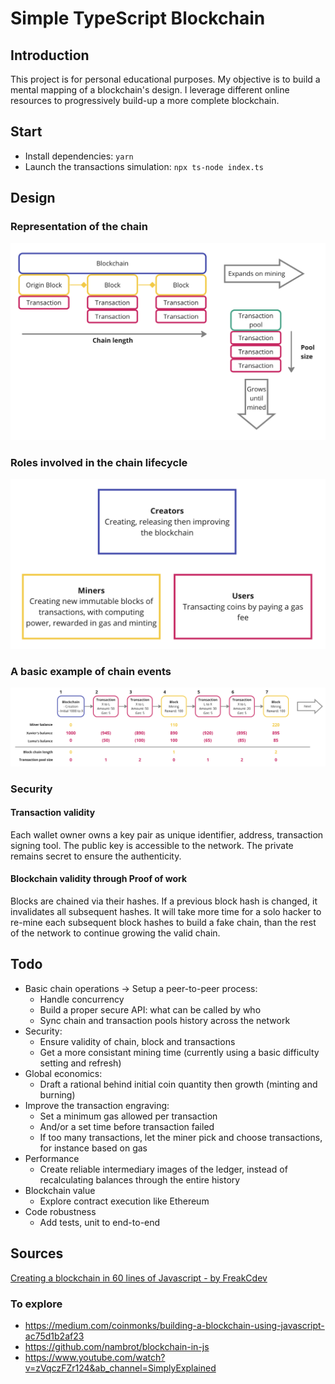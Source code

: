 # Simple TypeScript Blockchain

## Introduction

This project is for personal educational purposes. My objective is to build a mental mapping of a blockchain's design.
I leverage different online resources to progressively build-up a more complete blockchain.

## Start

-   Install dependencies: `yarn`
-   Launch the transactions simulation: `npx ts-node index.ts`

## Design

### Representation of the chain

![](documentation/chain-representation.png)

### Roles involved in the chain lifecycle

![](documentation/roles.png)

### A basic example of chain events

![](documentation/examples-of-events.png)

### Security

#### Transaction validity

Each wallet owner owns a key pair as unique identifier, address, transaction signing tool. The public key is accessible to the network. The private remains secret to ensure the authenticity.

#### Blockchain validity through Proof of work

Blocks are chained via their hashes. If a previous block hash is changed, it invalidates all subsequent hashes. It will take more time for a solo hacker to re-mine each subsequent block hashes to build a fake chain, than the rest of the network to continue growing the valid chain.

## Todo

-   Basic chain operations -> Setup a peer-to-peer process:
    -   Handle concurrency
    -   Build a proper secure API: what can be called by who
    -   Sync chain and transaction pools history across the network
-   Security:
    -   Ensure validity of chain, block and transactions
    -   Get a more consistant mining time (currently using a basic difficulty setting and refresh)
-   Global economics:
    -   Draft a rational behind initial coin quantity then growth (minting and burning)
-   Improve the transaction engraving:
    -   Set a minimum gas allowed per transaction
    -   And/or a set time before transaction failed
    -   If too many transactions, let the miner pick and choose transactions, for instance based on gas
-   Performance
    -   Create reliable intermediary images of the ledger, instead of recalculating balances through the entire history
-   Blockchain value
    -   Explore contract execution like Ethereum
-   Code robustness
    -   Add tests, unit to end-to-end

## Sources

[Creating a blockchain in 60 lines of Javascript - by FreakCdev](https://dev.to/freakcdev297/creating-a-blockchain-in-60-lines-of-javascript-5fka)

### To explore

-   https://medium.com/coinmonks/building-a-blockchain-using-javascript-ac75d1b2af23
-   https://github.com/nambrot/blockchain-in-js
-   https://www.youtube.com/watch?v=zVqczFZr124&ab_channel=SimplyExplained
